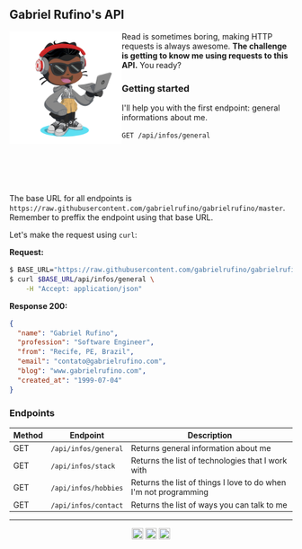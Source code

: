 ## Gabriel Rufino's API

<img align="left" alt="Octocat" width="200px" src="./assets/octocat.png" />

Read is sometimes boring, making HTTP requests is always awesome. **The challenge is getting to know me using requests to this API.** You ready?

### Getting started

I'll help you with the first endpoint: general informations about me.

`GET /api/infos/general`

<br /><br /><br /><br />

The base URL for all endpoints is `https://raw.githubusercontent.com/gabrielrufino/gabrielrufino/master`. Remember to preffix the endpoint using that base URL.

Let's make the request using `curl`:

**Request:**
```bash
$ BASE_URL="https://raw.githubusercontent.com/gabrielrufino/gabrielrufino/master"
$ curl $BASE_URL/api/infos/general \
    -H "Accept: application/json"
```

**Response 200:**
```json
{
  "name": "Gabriel Rufino",
  "profession": "Software Engineer",
  "from": "Recife, PE, Brazil",
  "email": "contato@gabrielrufino.com",
  "blog": "www.gabrielrufino.com",
  "created_at": "1999-07-04"
}
```

### Endpoints

| Method | Endpoint             | Description                                                      |
| ------ | -------------------- | ---------------------------------------------------------------- |
| GET    | `/api/infos/general` | Returns general information about me                             |
| GET    | `/api/infos/stack`   | Returns the list of technologies that I work with                |
| GET    | `/api/infos/hobbies` | Returns the list of things I love to do when I'm not programming |
| GET    | `/api/infos/contact` | Returns the list of ways you can talk to me                      |

---

<p align="center">
  <a href="https://www.linkedin.com/in/gabrielrufinojs" target="_blank"><img align="center" src="https://cdn.jsdelivr.net/npm/simple-icons@6.21.0/icons/linkedin.svg" height="20" width="20" /></a>
  <a href="https://hashnode.com/@gabrielrufino" target="_blank"><img align="center" src="https://cdn.jsdelivr.net/npm/simple-icons@6.21.0/icons/hashnode.svg" height="20" width="20" /></a>
  <a href="https://t.me/gabrielrufino" target="_blank"><img align="center" src="https://cdn.jsdelivr.net/npm/simple-icons@6.21.0/icons/telegram.svg" height="20" width="20" /></a>
</p>
